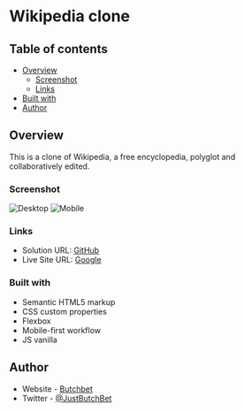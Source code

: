 # Wikipedia clone 

## Table of contents

- [Overview](#overview)
  - [Screenshot](#screenshot)
  - [Links](#links)
- [Built with](#built-with)
- [Author](#author)


## Overview
This is a clone of Wikipedia, a free encyclopedia, polyglot and collaboratively edited.

### Screenshot
![Desktop](./assets/)
![Mobile](./assets/)

### Links
- Solution URL: [GitHub](https://github.com/ButchBet/Wikipedia/)
- Live Site URL: [Google](https://butchbet.github.io/Wikipedia/)

### Built with
- Semantic HTML5 markup
- CSS custom properties
- Flexbox
- Mobile-first workflow
- JS vanilla

## Author
- Website - [Butchbet](none)
- Twitter - [@JustButchBet](https://twitter.com/JustButchBet)